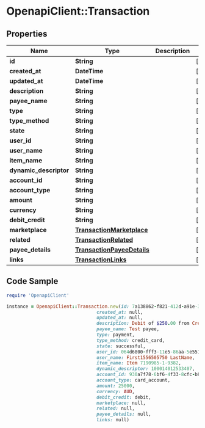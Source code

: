 # OpenapiClient::Transaction

## Properties

Name | Type | Description | Notes
------------ | ------------- | ------------- | -------------
**id** | **String** |  | [optional] 
**created_at** | **DateTime** |  | [optional] 
**updated_at** | **DateTime** |  | [optional] 
**description** | **String** |  | [optional] 
**payee_name** | **String** |  | [optional] 
**type** | **String** |  | [optional] 
**type_method** | **String** |  | [optional] 
**state** | **String** |  | [optional] 
**user_id** | **String** |  | [optional] 
**user_name** | **String** |  | [optional] 
**item_name** | **String** |  | [optional] 
**dynamic_descriptor** | **String** |  | [optional] 
**account_id** | **String** |  | [optional] 
**account_type** | **String** |  | [optional] 
**amount** | **String** |  | [optional] 
**currency** | **String** |  | [optional] 
**debit_credit** | **String** |  | [optional] 
**marketplace** | [**TransactionMarketplace**](TransactionMarketplace.md) |  | [optional] 
**related** | [**TransactionRelated**](TransactionRelated.md) |  | [optional] 
**payee_details** | [**TransactionPayeeDetails**](TransactionPayeeDetails.md) |  | [optional] 
**links** | [**TransactionLinks**](TransactionLinks.md) |  | [optional] 

## Code Sample

```ruby
require 'OpenapiClient'

instance = OpenapiClient::Transaction.new(id: 7a138862-f821-412d-a91e-367ed7391fe7,
                                 created_at: null,
                                 updated_at: null,
                                 description: Debit of $250.00 from Credit Card for Credit of $250.00 to Item,
                                 payee_name: Test payee,
                                 type: payment,
                                 type_method: credit_card,
                                 state: successful,
                                 user_id: 064d6800-fff3-11e5-86aa-5e5517507c66,
                                 user_name: First1556505750 LastName,
                                 item_name: Item 7190985-1-9382,
                                 dynamic_descriptor: 100014012533407,
                                 account_id: 930a7f78-6bf6-4f33-8cfc-b82c787b5f83,
                                 account_type: card_account,
                                 amount: 25000,
                                 currency: AUD,
                                 debit_credit: debit,
                                 marketplace: null,
                                 related: null,
                                 payee_details: null,
                                 links: null)
```


